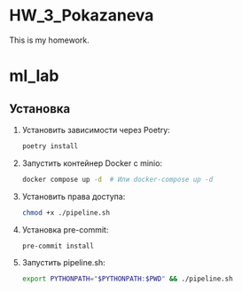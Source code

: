 # HW_3_Pokazaneva

This is my homework.

# ml_lab

## Установка

1. Установить зависимости через Poetry:
   ```bash
   poetry install
   ```
2. Запустить контейнер Docker с minio:
   ```bash
   docker compose up -d  # Или docker-compose up -d      
   ```
3. Установить права доступа:
   ```bash
   chmod +x ./pipeline.sh
   ```
4. Установка pre-commit:
   ```bash
   pre-commit install
   ```
   
5. Запустить pipeline.sh:
   ```bash
   export PYTHONPATH="$PYTHONPATH:$PWD" && ./pipeline.sh
   ```